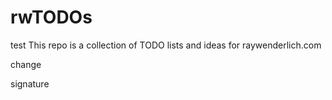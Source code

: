 # rwTODOs
test
This repo is a collection of TODO lists and ideas for raywenderlich.com

change

signature

